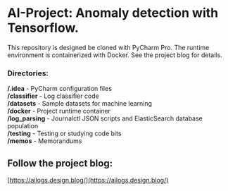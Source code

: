 # AI-Project: Anomaly detection with Tensorflow.

This repository is designed be cloned with PyCharm Pro. The runtime environment is containerized with Docker. See the project blog for details.

### Directories:  
**/.idea** - PyCharm configuration files \
**/classifier** - Log classifier code \
**/datasets** - Sample datasets for machine learning \
**/docker** - Project runtime container \
**/log_parsing** - Journalctl JSON scripts and ElasticSearch database population \
**/testing** - Testing or studying code bits \
**/memos** - Memorandums

## Follow the project blog:
[https://ailogs.design.blog/](https://ailogs.design.blog/)  


